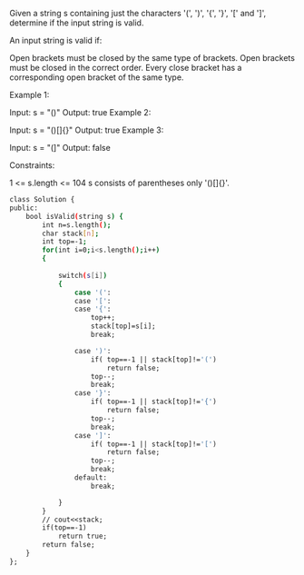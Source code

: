  
Given a string s containing just the characters '(', ')', '{', '}', '[' and ']', determine if the input string is valid.

An input string is valid if:

Open brackets must be closed by the same type of brackets.
Open brackets must be closed in the correct order.
Every close bracket has a corresponding open bracket of the same type.
 

Example 1:

Input: s = "()"
Output: true
Example 2:

Input: s = "()[]{}"
Output: true
Example 3:

Input: s = "(]"
Output: false
 

Constraints:

1 <= s.length <= 104
s consists of parentheses only '()[]{}'.



```bash
class Solution {
public:
    bool isValid(string s) {
        int n=s.length();
        char stack[n];
        int top=-1;
        for(int i=0;i<s.length();i++)
        {
            
            switch(s[i])
            {
                case '(':
                case '[':
                case '{':
                    top++;
                    stack[top]=s[i];
                    break;

                case ')':
                    if( top==-1 || stack[top]!='(')
                        return false;    
                    top--;
                    break;
                case '}':
                    if( top==-1 || stack[top]!='{')
                        return false;
                    top--;
                    break;
                case ']':
                    if( top==-1 || stack[top]!='[')
                        return false;
                    top--;
                    break;
                default:
                    break;

            }
        }
        // cout<<stack;
        if(top==-1)
            return true;
        return false;
    }
};

